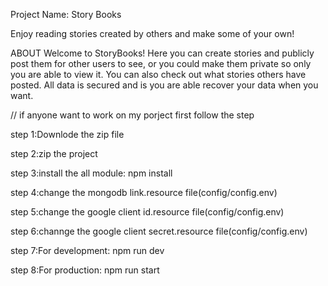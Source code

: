 Project Name: Story Books

Enjoy reading stories created by others and make some of your own!

ABOUT
Welcome to StoryBooks! Here you can create stories and publicly post them for other users to see, or you could make them private so only you are able to view it. You can also check out what stories others have posted.
All data is secured and is you are able recover your data when you want.

// if anyone want to work on my porject first follow the step 

step 1:Downlode the zip file

step 2:zip the project

step 3:install the all module: npm install

step 4:change the mongodb link.resource file(config/config.env)

step 5:change the google client id.resource file(config/config.env)

step 6:channge the google client secret.resource file(config/config.env)

step 7:For development: npm run dev

step 8:For production: npm run start

